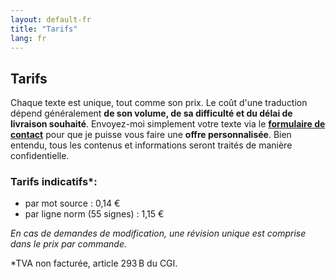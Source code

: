 ```yaml
---
layout: default-fr
title: "Tarifs"
lang: fr
---
```


## Tarifs

Chaque texte est unique, tout comme son prix. Le coût d'une traduction dépend généralement **de son volume, de sa difficulté et du délai de livraison souhaité**. Envoyez-moi simplement votre texte via le [**formulaire de contact**](https://nneuhoff.github.io/traduction-translation-uebersetzung/fr/contact.html) pour que je puisse vous faire une **offre personnalisée**. Bien entendu, tous les contenus et informations seront traités de manière confidentielle.

### Tarifs indicatifs*:
- par mot source : 0,14 €
- par ligne norm (55 signes) : 1,15 €

*En cas de demandes de modification, une révision unique est comprise dans le prix par commande.*

*TVA non facturée, article 293 B du CGI.
